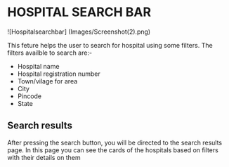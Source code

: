 # HOSPITAL SEARCH BAR

![Hospitalsearchbar] (Images/Screenshot(2).png)

This feture helps the user to search for hospital using some filters.
The filters availble to search are:-
- Hospital name
- Hospital registration number
- Town/vilage for area
- City
- Pincode
- State

## Search results
After pressing the search button, you will be directed to the search results page.
In this page you can see the cards of the hospitals based on filters  with their details on them
